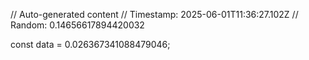 // Auto-generated content
// Timestamp: 2025-06-01T11:36:27.102Z
// Random: 0.14656617894420032

const data = 0.026367341088479046;